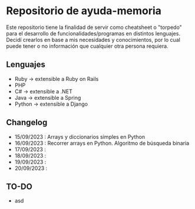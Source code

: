 # Repositorio de ayuda-memoria

Este repositorio tiene la finalidad de servir como cheatsheet o "torpedo" para el desarrollo de funcionalidades/programas en distintos lenguajes. Decidí crearlos en base a mis necesidades y conocimientos, por lo cual puede tener o no información que cualquier otra persona requiera.

## Lenguajes

* Ruby -> extensible a Ruby on Rails
* PHP
* C# -> extensible a .NET
* Java -> extensible a Spring
* Python -> extensible a Django

## Changelog 

* 15/09/2023 : Arrays y diccionarios simples en Python
* 16/09/2023 : Recorrer arrays en Python. Algoritmo de búsqueda binaria
* 17/09/2023 : 
* 18/09/2023 : 
* 19/09/2023 : 
* 20/09/2023 : 

## TO-DO

* asd